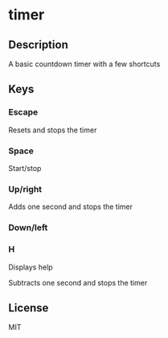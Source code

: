 # timer

## Description

A basic countdown timer with a few shortcuts

## Keys

### Escape

Resets and stops the timer

### Space

Start/stop

### Up/right

Adds one second and stops the timer

### Down/left

### H

Displays help

Subtracts one second and stops the timer

## License

MIT